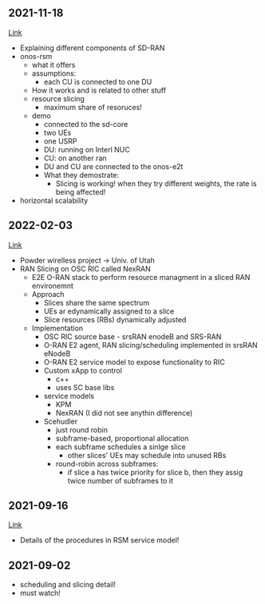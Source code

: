 ## 2021-11-18
[Link](https://drive.google.com/drive/folders/1-ibo0xxvL_uXRanoXOcCrQEMuOVRu17t)
- Explaining different components of SD-RAN 
- onos-rsm
  - what it offers
  - assumptions:  
    - each CU is connected to one DU
  - How it works and is related to other stuff
  - resource slicing
    - maximum share of resoruces!
  - demo
    - connected to the sd-core
    - two UEs
    - one USRP
    - DU: running on Interl NUC 
    - CU: on another ran
    - DU and CU are connected to the onos-e2t
    - What they demostrate:
      - Slicing is working! when they try different weights, the rate is being affected!
- horizontal scalability

## 2022-02-03
[Link](https://drive.google.com/drive/folders/1XkHPClVf9_CR_lh6uvW-ClceqMZ7Mdfv)
- Powder wirelless project -> Univ. of Utah
- RAN Slicing on OSC RIC called NexRAN
  - E2E O-RAN stack to perform resource managment in a sliced RAN environemnt
  - Approach
    - Slices share the same spectrum
    - UEs ar edynamically assigned to a slice
    - Slice resources (RBs) dynamically adjusted
  - Implementation
    - OSC RIC source base - srsRAN enodeB and SRS-RAN
    - O-RAN E2 agent, RAN slicing/scheduling implemented in srsRAN eNodeB
    - O-RAN E2 service model to expose functionality to RIC
    - Custom xApp to control
      - c++
      - uses SC base libs
    - service models
      - KPM
      - NexRAN (I did not see anythin difference)
    - Scehudler
      - just round robin
      - subframe-based, proportional allocation
      - each subframe schedules a sinlge slice
        - other slices' UEs may schedule into unused RBs
      - round-robin across subframes:
        - if slice a has twice priority for slice b, then they assig twice number of subframes to it

## 2021-09-16
[Link](https://drive.google.com/drive/folders/17lbHGrvP8mvnMJ-WS1FgAA82pRwl9hRN)
- Details of the procedures in RSM service model!

## 2021-09-02
- scheduling and slicing detail! 
- must watch!